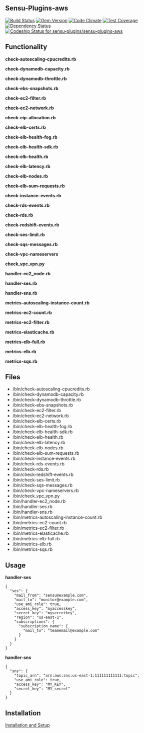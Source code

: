 ## Sensu-Plugins-aws

[![Build Status](https://travis-ci.org/sensu-plugins/sensu-plugins-aws.svg?branch=master)](https://travis-ci.org/sensu-plugins/sensu-plugins-aws)
[![Gem Version](https://badge.fury.io/rb/sensu-plugins-aws.svg)](http://badge.fury.io/rb/sensu-plugins-aws)
[![Code Climate](https://codeclimate.com/github/sensu-plugins/sensu-plugins-aws/badges/gpa.svg)](https://codeclimate.com/github/sensu-plugins/sensu-plugins-aws)
[![Test Coverage](https://codeclimate.com/github/sensu-plugins/sensu-plugins-aws/badges/coverage.svg)](https://codeclimate.com/github/sensu-plugins/sensu-plugins-aws)
[![Dependency Status](https://gemnasium.com/sensu-plugins/sensu-plugins-aws.svg)](https://gemnasium.com/sensu-plugins/sensu-plugins-aws)
[![Codeship Status for sensu-plugins/sensu-plugins-aws](https://codeship.com/projects/2a9c6e70-d4b4-0132-67ee-4e043b6b23b5/status?branch=master)](https://codeship.com/projects/77866)

## Functionality

**check-autoscaling-cpucredits.rb**

**check-dynamodb-capacity.rb**

**check-dynamodb-throttle.rb**

**check-ebs-snapshots.rb**

**check-ec2-filter.rb**

**check-ec2-network.rb**

**check-eip-allocation.rb**

**check-elb-certs.rb**

**check-elb-health-fog.rb**

**check-elb-health-sdk.rb**

**check-elb-health.rb**

**check-elb-latency.rb**

**check-elb-nodes.rb**

**check-elb-sum-requests.rb**

**check-instance-events.rb**

**check-rds-events.rb**

**check-rds.rb**

**check-redshift-events.rb**

**check-ses-limit.rb**

**check-sqs-messages.rb**

**check-vpc-nameservers**

**check_vpc_vpn.py**

**handler-ec2_node.rb**

**handler-ses.rb**

**handler-sns.rb**

**metrics-autoscaling-instance-count.rb**

**metrics-ec2-count.rb**

**metrics-ec2-filter.rb**

**metrics-elasticache.rb**

**metrics-elb-full.rb**

**metrics-elb.rb**

**metrics-sqs.rb**


## Files

* /bin/check-autoscaling-cpucredits.rb
* /bin/check-dynamodb-capacity.rb
* /bin/check-dynamodb-throttle.rb
* /bin/check-ebs-snapshots.rb
* /bin/check-ec2-filter.rb
* /bin/check-ec2-network.rb
* /bin/check-elb-certs.rb
* /bin/check-elb-health-fog.rb
* /bin/check-elb-health-sdk.rb
* /bin/check-elb-health.rb
* /bin/check-elb-latency.rb
* /bin/check-elb-nodes.rb
* /bin/check-elb-sum-requests.rb
* /bin/check-instance-events.rb
* /bin/check-rds-events.rb
* /bin/check-rds.rb
* /bin/check-redshift-events.rb
* /bin/check-ses-limit.rb
* /bin/check-sqs-messages.rb
* /bin/check-vpc-nameservers.rb
* /bin/check_vpc_vpn.py
* /bin/handler-ec2_node.rb
* /bin/handler-ses.rb
* /bin/handler-sns.rb
* /bin/metrics-autoscaling-instance-count.rb
* /bin/metrics-ec2-count.rb
* /bin/metrics-ec2-filter.rb
* /bin/metrics-elasticache.rb
* /bin/metrics-elb-full.rb
* /bin/metrics-elb.rb
* /bin/metrics-sqs.rb

## Usage

**handler-ses**
```
{
  "ses": {
    "mail_from": "sensu@example.com",
    "mail_to": "monitor@example.com",
    "use_ami_role": true,
    "access_key": "myaccesskey",
    "secret_key": "mysecretkey",
    "region": "us-east-1",
    "subscriptions": {
      "subscription_name": {
        "mail_to": "teamemail@example.com"
      }
    }
  }
}
```

**handler-sns**
```
{
  "sns": {
    "topic_arn": "arn:aws:sns:us-east-1:111111111111:topic",
    "use_ami_role": true,
    "access_key": "MY_KEY",
    "secret_key": "MY_secret"
  }
}
```
## Installation

[Installation and Setup](https://github.com/sensu-plugins/documentation/blob/master/user_docs/installation_instructions.md)
